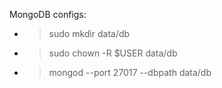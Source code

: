 MongoDB configs:
* >sudo mkdir data/db
* >sudo chown -R $USER data/db
* >mongod --port 27017 --dbpath data/db
